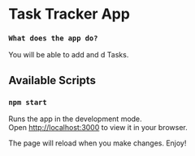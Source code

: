 # Task Tracker App


### `What does the app do?`
You will be able to add and d Tasks.


## Available Scripts


### `npm start`


Runs the app in the development mode.\
Open [http://localhost:3000](http://localhost:3000) to view it in your browser.

The page will reload when you make changes.  Enjoy!





